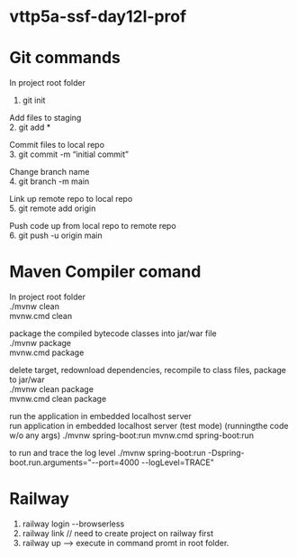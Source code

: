 # vttp5a-ssf-day12l-prof

# Git commands

In project root folder <br/>
1. git init

Add files to staging <br/>
2. git add *

Commit files to local repo <br/>
3. git commit -m “initial commit”

Change branch name <br/>
4. git branch -m main

Link up remote repo to local repo <br/>
5. git remote add origin <repo url>

Push code up from local repo to remote repo <br/>
6. git push -u origin main

# Maven Compiler comand

In project root folder <br/>
./mvnw clean <br/>
mvnw.cmd clean <br/>

package the compiled bytecode classes into jar/war file<br />
./mvnw package <br />
mvnw.cmd package <br/>

delete target, redownload dependencies, recompile to class files, package to jar/war<br />
./mvnw clean package <br/>
mvnw.cmd clean package <br/>

run the application in embedded localhost server <br /> run application in embedded localhost server (test mode) (runningthe code w/o any args)
./mvnw spring-boot:run
mvnw.cmd spring-boot:run

to run and trace the log level
./mvnw spring-boot:run -Dspring-boot.run.arguments="--port=4000 --logLevel=TRACE"

# Railway
1. railway login --browserless
2. railway link // need to create project on railway first
3. railway up
--> execute in command promt in root folder.
